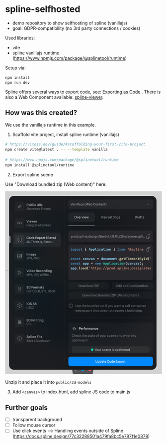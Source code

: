 # spline-selfhosted

- demo repository to show selfhosting of spline (vanillajs)
- goal: GDPR-compatibility (no 3rd party connections / cookies)

Used libraries:

- vite
- spline vanillajs runtime (https://www.npmjs.com/package/@splinetool/runtime)

Setup via:

```
npm install 
npm run dev
```

Spline offers several ways to export code, see: [Exporting as Code
](https://docs.spline.design/77c32288501a479fa8bc5e787f1e0878). There is also a Web Component available: 
[spline-viewer](https://viewer.spline.design/).

## How was this created?

We use the vanillajs runtime in this example.

1. Scaffold vite project, install spline runtime (vanillajs)

```bash
# https://vitejs.dev/guide/#scaffolding-your-first-vite-project
npm create vite@latest . -- --template vanilla

# https://www.npmjs.com/package/@splinetool/runtime
npm install @splinetool/runtime
```

2. Export spline scene

Use "Download bundled zip (Web content)" here:

![screenshot spline export vanillajs dialog](screenshot_export_vanillajs.png)

Unzip it and place it into `public/3d-models`

3. Add `<canvas>` to index.html, add spline JS code to main.js

## Further goals

- [ ] transparent background
- [ ] Follow mouse cursor 
- [ ] Use click events --> Handling events outside of Spline (https://docs.spline.design/77c32288501a479fa8bc5e787f1e0878)
